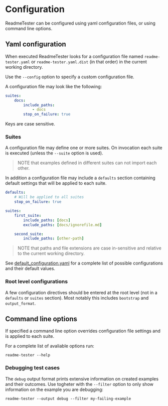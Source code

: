 # Configuration

ReadmeTester can be configured using yaml configuration files, or using command
line options.

## Yaml configuration

When executed ReadmeTester looks for a configuration file named
`readme-tester.yaml` or `readme-tester.yaml.dist` (in that order) in the current
working directory.

Use the `--config` option to specify a custom configuration file.

A configuration file may look like the following:

```yaml
suites:
    docs:
        include_paths:
            - docs
        stop_on_failure: true
```

Keys are case sensitive.

### Suites

A configuration file may define one or more suites. On invocation each suite
is executed (unless the `--suite` option is used).

> NOTE that examples defined in different suites can not import each other.

In addition a configuration file may include a `defaults` section containing
default settings that will be applied to each suite.

```yaml
defaults:
    # Will be applied to all suites
    stop_on_failure: true

suites:
    first_suite:
        include_paths: [docs]
        exclude_paths: [docs/ignorefile.md]

    second_suite:
        include_paths: [other-path]
```

> NOTE that paths and file extensions are case in-sensitive and relative to
> the current working directory.

See [default_configuration.yaml](../etc/default_configuration.yaml) for a
complete list of possible configurations and their default values.

### Root level configurations

A few configuration directives should be entered at the root level (not in a
`defaults` or `suites` section). Most notably this includes `bootstrap` and
`output_format`.

## Command line options

If specified a command line option overrides configuration file settings and is
applied to each suite.

For a complete list of avaliable options run:

```shell
readme-tester --help
```

### Debugging test cases

The `debug` output format prints extensive information on created examples and
their outcomes. Use togheter with the `--filter` option to only show information
on the example you are debugging:

```shell
readme-tester --output debug --filter my-failing-example
```
